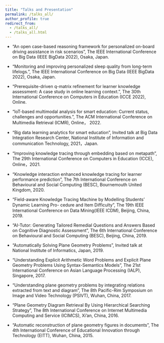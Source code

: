 ```yaml
---
title: "Talks and Presentation"
permalink: /talks_all/
author_profile: true
redirect_from: 
  - /talks_all/
  - /talks_all.html
---
```



- “An open case-based reasoning framework for personalized on-board driving assistance in risk scenarios”, The IEEE International Conference on Big Data (IEEE BigData 2022), Osaka, Japan.

- “Monitoring and improving personalized sleep quality from long-term lifelogs.”, The IEEE International Conference on Big Data (IEEE BigData 2022), Osaka, Japan.

- “Prerequisite-driven q-matrix refinement for learner knowledge assessment: A case study in online learning context.”, The 30th International Conference on Computers in Education (ICCE 2022), Online.

- “IoT-based multimodal analysis for smart education: Current status, challenges and opportunities.”, The ACM International Conference on Multimedia Retrieval (ICMR), Online， 2022.

- “Big data learning analytics for smart education”, Invited talk at Big Data Integration Research Center, National Institute of Information and communication Technology, 2021，Japan.

- “Improving knowledge tracing through embedding based on metapath”, The 29th International Conference on Computers in Education (ICCE), Online，2021.

- “Knowledge interaction enhanced knowledge tracing for learner performance prediction”, The 7th International Conference on Behavioural and Social Computing (BESC), Bournemouth United Kingdom, 2020.

- “Field-aware Knowledge Tracing Machine by Modelling Students’ Dynamic Learning Pro- cedure and Item Diﬀiculty”, The 19th IEEE International Conference on Data Mining(IEEE ICDM), Beijing, China, 2019.

- “AI-Tutor: Generating Tailored Remedial Questions and Answers Based on Cognitive Diagnostic Assessment”, The 6th International Conference on Behavioural and Social Computing (BESC), Beijing, China, 2019.

- “Automatically Solving Plane Geometry Problems”, Invited talk at National Institute of Informatics, Japan, 2019.

- “Understanding Explicit Arithmetic Word Problems and Explicit Plane Geometry Problems Using Syntax-Semantics Models”, The 21st International Conference on Asian Language Processing (IALP), Singapore, 2017.

- “Understanding plane geometry problems by integrating relations extracted from text and diagram”, The 8th Pacific-Rim Symposium on Image and Video Technology (PSIVT), Wuhan, China, 2017.

- “Plane Geometry Diagram Retrieval By Using Hierarchical Searching Strategy”, The 8th International Conference on Internet Multimedia Computing and Service (ICIMCS), Xi’an, China, 2016.

- “Automatic reconstruction of plane geometry figures in documents”, The 4th International Conference of Educational Innovation through Technology (EITT), Wuhan, China, 2015.
